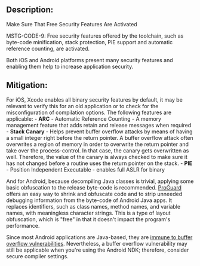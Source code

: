 ## Description:

Make Sure That Free Security Features Are Activated

MSTG-CODE-9: Free security features offered by the toolchain, such as byte-code minification, stack protection, PIE support and automatic reference counting, are activated.

Both iOS and Android platforms present many security features and enabling them help to increase application security.


## Mitigation:

For iOS, Xcode enables all binary security features by default, it may be relevant to verify this for an old application or to check for the misconfiguration of compilation options. The following features are applicable:
	- **ARC** - Automatic Reference Counting - A memory management feature that adds retain and release messages when required
	- **Stack Canary** - Helps prevent buffer overflow attacks by means of having a small integer right before the return pointer. A buffer overflow attack often overwrites a region of memory in order to overwrite the return pointer and take over the process-control. In that case, the canary gets overwritten as well. Therefore, the value of the canary is always checked to make sure it has not changed before a routine uses the return pointer on the stack.
	- **PIE** - Position Independent Executable - enables full ASLR for binary

And for Android, because decompiling Java classes is trivial, applying some basic obfuscation to the release byte-code is recommended. [ProGuard](0x08-Testing-Tools.md#proguard) offers an easy way to shrink and obfuscate code and to strip unneeded debugging information from the byte-code of Android Java apps. It replaces identifiers, such as class names, method names, and variable names, with meaningless character strings. This is a type of layout obfuscation, which is "free" in that it doesn't impact the program's performance.

Since most Android applications are Java-based, they are [immune to buffer overflow vulnerabilities](https://owasp.org/www-community/vulnerabilities/Buffer_Overflow "Java Buffer Overflows"). Nevertheless, a buffer overflow vulnerability may still be applicable when you're using the Android NDK; therefore, consider secure compiler settings.